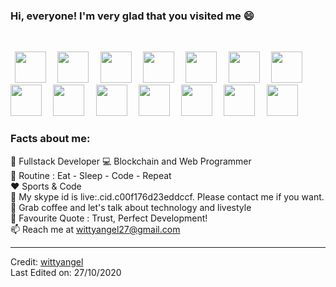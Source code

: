 ### Hi, everyone! I'm very glad that you visited me 😄

<div align="center">
 <br>
<p align="left"> 
  <code> <img height="50" src="https://www.vectorlogo.zone/logos/reactjs/reactjs-ar21.svg"> </code>
  <code> <img height="50" src="https://www.vectorlogo.zone/logos/nodejs/nodejs-ar21.svg"> </code>
  <code> <img height="50" src="https://www.vectorlogo.zone/logos/mysql/mysql-ar21.svg"> </code> 
  <code> <img height="50" src="https://www.vectorlogo.zone/logos/java/java-ar21.svg"> </code> 
  <code> <img height="50" src="https://www.vectorlogo.zone/logos/vuejs/vuejs-ar21.svg"> </code>
  <code> <img height="50" src="https://www.vectorlogo.zone/logos/mongodb/mongodb-ar21.svg"> </code> 
  <code> <img height="50" src="https://www.vectorlogo.zone/logos/npmjs/npmjs-ar21.svg"> </code> 
  <code> <img height="50" src="https://www.vectorlogo.zone/logos/linux/linux-ar21.svg"> </code> 
 <code> <img height="50" src="https://www.vectorlogo.zone/logos/php/php-ar21.svg"> </code> 
 <code> <img height="50" src="https://www.vectorlogo.zone/logos/ethereum/ethereum-icon.svg"> </code> 
 <code> <img height="50" src="https://www.vectorlogo.zone/logos/bitcoin/bitcoin-icon.svg"> </code>
 <code> <img height="50" src="https://www.vectorlogo.zone/logos/golang/golang-ar21.svg"> </code>   
 <code> <img height="50" src="https://www.vectorlogo.zone/logos/typescriptlang/typescriptlang-ar21.svg"> </code>   
 <code> <img height="50" src="https://www.vectorlogo.zone/logos/jquery/jquery-ar21.svg"> </code>   
 
  </p>
 </div> 
 <div align="center">
 </div>

### Facts about me:<br>

👧 Fullstack Developer
💻 Blockchain and Web Programmer<br>
🔄 Routine : Eat - Sleep - Code - Repeat<br>
❤️ Sports & Code<br>
📜 My skype id is live:.cid.c00f176d23eddccf. Please contact me if you want. <br>
💬 Grab coffee and let's talk about technology and livestyle<br>
📝 Favourite Quote : Trust, Perfect Development!<br>
📫 Reach me at wittyangel27@gmail.com <br>

---

Credit: [wittyangel](https://github.com/wittyangel) <br>
Last Edited on: 27/10/2020
